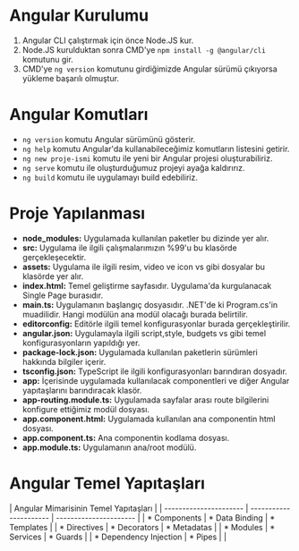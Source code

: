 # Angular Kurulumu
1. Angular CLI çalıştırmak için önce Node.JS kur.
2. Node.JS kurulduktan sonra CMD'ye `npm install -g @angular/cli` komutunu gir.
3. CMD'ye `ng version` komutunu girdiğimizde Angular sürümü çıkıyorsa yükleme başarılı olmuştur.

# Angular Komutları
* `ng version` komutu Angular sürümünü gösterir.
* `ng help` komutu Angular'da kullanabileceğimiz komutların listesini getirir.
* `ng new proje-ismi` komutu ile yeni bir Angular projesi oluşturabiliriz.
* `ng serve` komutu ile oluşturduğumuz projeyi ayağa kaldırırız.
* `ng build` komutu ile uygulamayı build edebiliriz.

# Proje Yapılanması
* __node_modules:__ Uygulamada kullanılan paketler bu dizinde yer alır.
* __src:__ Uygulama ile ilgili çalışmalarımızın %99'u bu klasörde gerçekleşecektir.
* __assets:__ Uygulama ile ilgili resim, video ve icon vs gibi dosyalar bu klasörde yer alır.
* __index.html:__ Temel geliştirme sayfasıdır. Uygulama'da kurgulanacak Single Page burasıdır.
* __main.ts:__ Uygulamanın başlangıç dosyasıdır. .NET'de ki Program.cs'in muadilidir. Hangi modülün ana modül olacağı burada belirtilir.
* __editorconfig:__ Editörle ilgili temel konfigurasyonlar burada gerçekleştirilir.
* __angular.json:__ Uygulamayla ilgili script,style, budgets vs gibi temel konfigurasyonların yapıldığı yer.
* __package-lock.json:__ Uygulamada kullanılan paketlerin sürümleri hakkında bilgiler içerir.
* __tsconfig.json:__ TypeScript ile ilgili konfigurasyonları barındıran dosyadır.
* __app:__ İçerisinde uygulamada kullanılacak componentleri ve diğer Angular yapıtaşlarını barındıracak klasör.
* __app-routing.module.ts:__ Uygulamada sayfalar arası route bilgilerini konfigure ettiğimiz modül dosyası.
* __app.component.html:__ Uygulamada kullanılan ana componentin html dosyası.
* __app.component.ts:__ Ana componentin kodlama dosyası.
* __app.module.ts:__ Uygulamanın ana/root modülü.

# Angular Temel Yapıtaşları
|                   Angular Mimarisinin Temel Yapıtaşları                  |
| ---------------------- | ---------------------- | ---------------------- |
| * Components           | * Data Binding         | * Templates            |
| * Directives           | * Decorators           | * Metadatas            |
| * Modules              | * Services             | * Guards               |
| * Dependency Injection | * Pipes                |                        |
